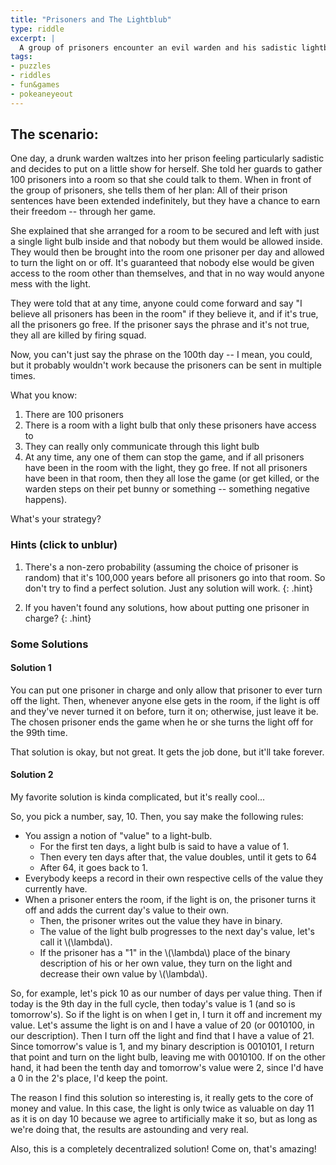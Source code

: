 ```yaml
---
title: "Prisoners and The Lightblub"
type: riddle
excerpt: |
  A group of prisoners encounter an evil warden and his sadistic lightbulb. Who will win?
tags:
- puzzles
- riddles
- fun&games
- pokeaneyeout
---
```


## The scenario:

One day, a drunk warden waltzes into her prison feeling particularly sadistic and decides to put on a little show for herself. She told her guards to gather 100 prisoners into a room so that she could talk to them. When in front of the group of prisoners, she tells them of her plan: All of their prison sentences have been extended indefinitely, but they have a chance to earn their freedom -- through her game.

She explained that she arranged for a room to be secured and left with just a single light bulb inside and that nobody but them would be allowed inside. They would then be brought into the room one prisoner per day and allowed to turn the light on or off. It's guaranteed that nobody else would be given access to the room other than themselves, and that in no way would anyone mess with the light.

They were told that at any time, anyone could come forward and say "I believe all prisoners has been in the room" if they believe it, and if it's true, all the prisoners go free. If the prisoner says the phrase and it's not true, they all are killed by firing squad.

Now, you can't just say the phrase on the 100th day -- I mean, you could, but it probably wouldn't work because the prisoners can be sent in multiple times.

What you know:

1. There are 100 prisoners
1. There is a room with a light bulb that only these prisoners have access to
1. They can really only communicate through this light bulb
1. At any time, any one of them can stop the game, and if all prisoners have been in the room with the light, they go free. If not all prisoners have been in that room, then they all lose the game (or get killed, or the warden steps on their pet bunny or something -- something negative happens).

What's your strategy?

### Hints (click to unblur)

1. There's a non-zero probability (assuming the choice of prisoner is random) that it's 100,000 years before all prisoners go into that room. So don't try to find a perfect solution. Just any solution will work.
    {: .hint}

1. If you haven't found any solutions, how about putting one prisoner in charge?
    {: .hint}

### Some Solutions

#### Solution 1

<div class="hint" markdown="1">
You can put one prisoner in charge and only allow that prisoner to ever turn off the light. Then, whenever anyone else gets in the room, if the light is off and they've never turned it on before, turn it on; otherwise, just leave it be. The chosen prisoner ends the game when he or she turns the light off for the 99th time.

That solution is okay, but not great. It gets the job done, but it'll take forever.
</div>

#### Solution 2

<div class="hint" markdown="1">
My favorite solution is kinda complicated, but it's really cool...

So, you pick a number, say, 10. Then, you say make the following rules:

- You assign a notion of "value" to a light-bulb.
	- For the first ten days, a light bulb is said to have a value of 1.
	- Then every ten days after that, the value doubles, until it gets to 64
	- After 64, it goes back to 1.
- Everybody keeps a record in their own respective cells of the value they currently have.
- When a prisoner enters the room, if the light is on, the prisoner turns it off and adds the current day's value to their own.
	- Then, the prisoner writes out the value they have in binary.
	- The value of the light bulb progresses to the next day's value, let's call it \\(\lambda\\).
	- If the prisoner has a "1" in the \\(\lambda\\) place of the binary description of his or her own value, they turn on the light and decrease their own value by \\(\lambda\\).

So, for example, let's pick 10 as our number of days per value thing. Then if today is the 9th day in the full cycle, then today's value is 1 (and so is tomorrow's). So if the light is on when I get in, I turn it off and increment my value. Let's assume the light is on and I have a value of 20 (or 0010100, in our description). Then I turn off the light and find that I have a value of 21. Since tomorrow's value is 1, and my binary description is 0010101, I return that point and turn on the light bulb, leaving me with 0010100. If on the other hand, it had been the tenth day and tomorrow's value were 2, since I'd have a 0 in the 2's place, I'd keep the point.

The reason I find this solution so interesting is, it really gets to the core of money and value. In this case, the light is only twice as valuable on day 11 as it is on day 10 because we agree to artificially make it so, but as long as we're doing that, the results are astounding and very real.

Also, this is a completely decentralized solution! Come on, that's amazing!
</div>
